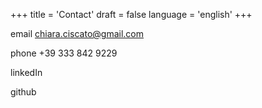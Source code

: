+++
title = 'Contact'
draft = false
language = 'english'
+++


email chiara.ciscato@gmail.com

phone +39 333 842 9229 

linkedIn

github